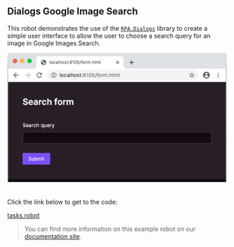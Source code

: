## Dialogs Google Image Search

This robot demonstrates the use of the [`RPA.Dialogs`](https://robocorp.com/docs/libraries/rpa-framework/rpa-dialogs) library to create a simple user interface to allow the user to choose a search query for an image in Google Images Search.

<img src="images/form-ui.png" style="margin-bottom:20px">

Click the link below to get to the code:

[tasks.robot](./tasks.robot)

> You can find more information on this example robot on our [documentation site](https://robocorp.com/docs/development-howtos/dialogs-assistant/how-to-collect-input-from-users).
